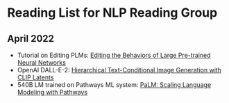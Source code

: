 
# Reading List for NLP Reading Group

## April 2022

* Tutorial on Editing PLMs: [Editing the Behaviors of Large Pre-trained Neural Networks](http://web.stanford.edu/class/cs224n/slides/cs224n-2022-lecture-editing.pdf)
* OpenAI DALL-E-2: [Hierarchical Text-Conditional Image Generation with CLIP Latents](https://cdn.openai.com/papers/dall-e-2.pdf)
* 540B LM trained on Pathways ML system: [PaLM: Scaling Language Modeling with Pathways](https://arxiv.org/abs/2204.02311)


